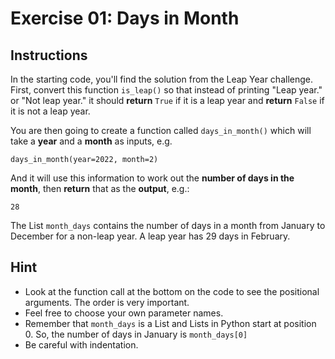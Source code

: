 # Exercise 01: Days in Month

## Instructions

In the starting code, you'll find the solution from the Leap Year challenge. First, convert this function `is_leap()` so that instead of printing "Leap year." or "Not leap year." it should **return** `True` if it is a leap year and **return** `False` if it is not a leap year.

You are then going to create a function called `days_in_month()` which will take a **year** and a **month** as inputs, e.g.

```
days_in_month(year=2022, month=2)
```

And it will use this information to work out the **number of days in the month**, then **return** that as the **output**, e.g.:

```
28
```

The List `month_days` contains the number of days in a month from January to December for a non-leap year. A leap year has 29 days in February.

## Hint

- Look at the function call at the bottom on the code to see the positional arguments. The order is very important.
- Feel free to choose your own parameter names.
- Remember that `month_days` is a List and Lists in Python start at position 0. So, the number of days in January is `month_days[0]`
- Be careful with indentation.
